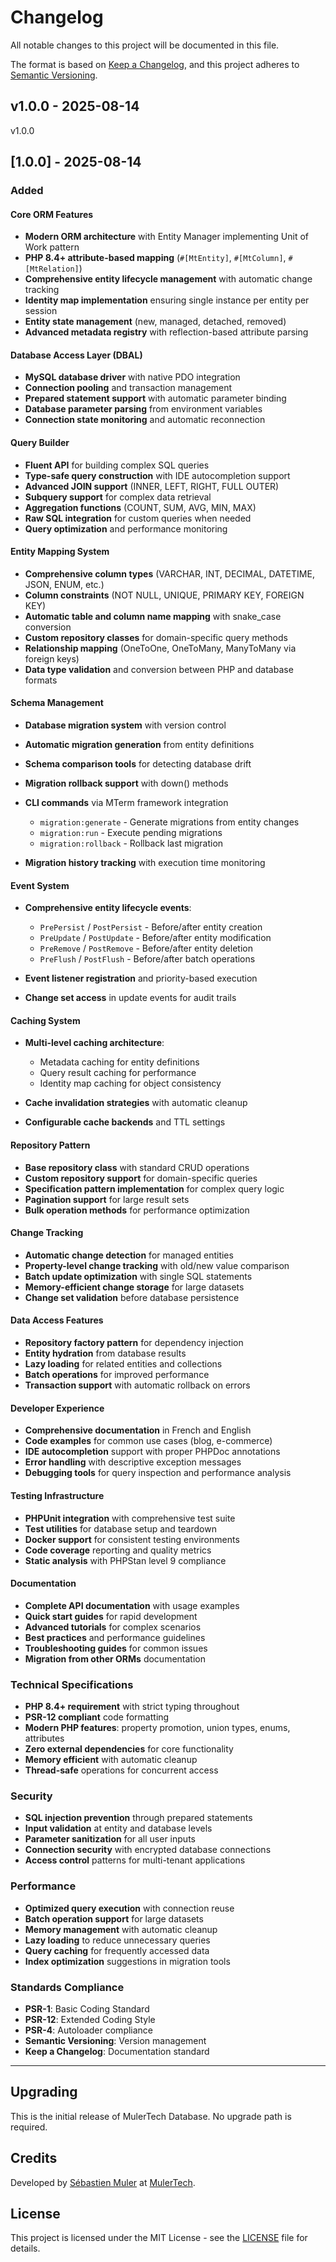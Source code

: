 # Changelog

All notable changes to this project will be documented in this file.

The format is based on [Keep a Changelog](https://keepachangelog.com/en/1.0.0/),
and this project adheres to [Semantic Versioning](https://semver.org/spec/v2.0.0.html).

## v1.0.0 - 2025-08-14

v1.0.0

## [1.0.0] - 2025-08-14

### Added

#### Core ORM Features

- **Modern ORM architecture** with Entity Manager implementing Unit of Work pattern
- **PHP 8.4+ attribute-based mapping** (`#[MtEntity]`, `#[MtColumn]`, `#[MtRelation]`)
- **Comprehensive entity lifecycle management** with automatic change tracking
- **Identity map implementation** ensuring single instance per entity per session
- **Entity state management** (new, managed, detached, removed)
- **Advanced metadata registry** with reflection-based attribute parsing

#### Database Access Layer (DBAL)

- **MySQL database driver** with native PDO integration
- **Connection pooling** and transaction management
- **Prepared statement support** with automatic parameter binding
- **Database parameter parsing** from environment variables
- **Connection state monitoring** and automatic reconnection

#### Query Builder

- **Fluent API** for building complex SQL queries
- **Type-safe query construction** with IDE autocompletion support
- **Advanced JOIN support** (INNER, LEFT, RIGHT, FULL OUTER)
- **Subquery support** for complex data retrieval
- **Aggregation functions** (COUNT, SUM, AVG, MIN, MAX)
- **Raw SQL integration** for custom queries when needed
- **Query optimization** and performance monitoring

#### Entity Mapping System

- **Comprehensive column types** (VARCHAR, INT, DECIMAL, DATETIME, JSON, ENUM, etc.)
- **Column constraints** (NOT NULL, UNIQUE, PRIMARY KEY, FOREIGN KEY)
- **Automatic table and column name mapping** with snake_case conversion
- **Custom repository classes** for domain-specific query methods
- **Relationship mapping** (OneToOne, OneToMany, ManyToMany via foreign keys)
- **Data type validation** and conversion between PHP and database formats

#### Schema Management

- **Database migration system** with version control
- **Automatic migration generation** from entity definitions
- **Schema comparison tools** for detecting database drift
- **Migration rollback support** with down() methods
- **CLI commands** via MTerm framework integration
  - `migration:generate` - Generate migrations from entity changes
  - `migration:run` - Execute pending migrations
  - `migration:rollback` - Rollback last migration
  
- **Migration history tracking** with execution time monitoring

#### Event System

- **Comprehensive entity lifecycle events**:
  - `PrePersist` / `PostPersist` - Before/after entity creation
  - `PreUpdate` / `PostUpdate` - Before/after entity modification
  - `PreRemove` / `PostRemove` - Before/after entity deletion
  - `PreFlush` / `PostFlush` - Before/after batch operations
  
- **Event listener registration** and priority-based execution
- **Change set access** in update events for audit trails

#### Caching System

- **Multi-level caching architecture**:
  - Metadata caching for entity definitions
  - Query result caching for performance
  - Identity map caching for object consistency
  
- **Cache invalidation strategies** with automatic cleanup
- **Configurable cache backends** and TTL settings

#### Repository Pattern

- **Base repository class** with standard CRUD operations
- **Custom repository support** for domain-specific queries
- **Specification pattern implementation** for complex query logic
- **Pagination support** for large result sets
- **Bulk operation methods** for performance optimization

#### Change Tracking

- **Automatic change detection** for managed entities
- **Property-level change tracking** with old/new value comparison
- **Batch update optimization** with single SQL statements
- **Memory-efficient change storage** for large datasets
- **Change set validation** before database persistence

#### Data Access Features

- **Repository factory pattern** for dependency injection
- **Entity hydration** from database results
- **Lazy loading** for related entities and collections
- **Batch operations** for improved performance
- **Transaction support** with automatic rollback on errors

#### Developer Experience

- **Comprehensive documentation** in French and English
- **Code examples** for common use cases (blog, e-commerce)
- **IDE autocompletion** support with proper PHPDoc annotations
- **Error handling** with descriptive exception messages
- **Debugging tools** for query inspection and performance analysis

#### Testing Infrastructure

- **PHPUnit integration** with comprehensive test suite
- **Test utilities** for database setup and teardown
- **Docker support** for consistent testing environments
- **Code coverage** reporting and quality metrics
- **Static analysis** with PHPStan level 9 compliance

#### Documentation

- **Complete API documentation** with usage examples
- **Quick start guides** for rapid development
- **Advanced tutorials** for complex scenarios
- **Best practices** and performance guidelines
- **Troubleshooting guides** for common issues
- **Migration from other ORMs** documentation

### Technical Specifications

- **PHP 8.4+ requirement** with strict typing throughout
- **PSR-12 compliant** code formatting
- **Modern PHP features**: property promotion, union types, enums, attributes
- **Zero external dependencies** for core functionality
- **Memory efficient** with automatic cleanup
- **Thread-safe** operations for concurrent access

### Security

- **SQL injection prevention** through prepared statements
- **Input validation** at entity and database levels
- **Parameter sanitization** for all user inputs
- **Connection security** with encrypted database connections
- **Access control** patterns for multi-tenant applications

### Performance

- **Optimized query execution** with connection reuse
- **Batch operation support** for large datasets
- **Memory management** with automatic cleanup
- **Lazy loading** to reduce unnecessary queries
- **Query caching** for frequently accessed data
- **Index optimization** suggestions in migration tools

### Standards Compliance

- **PSR-1**: Basic Coding Standard
- **PSR-12**: Extended Coding Style
- **PSR-4**: Autoloader compliance
- **Semantic Versioning**: Version management
- **Keep a Changelog**: Documentation standard


---

## Upgrading

This is the initial release of MulerTech Database. No upgrade path is required.

## Credits

Developed by [Sébastien Muler](https://github.com/mulertech) at [MulerTech](https://mulertech.net).

## License

This project is licensed under the MIT License - see the [LICENSE](LICENSE) file for details.
